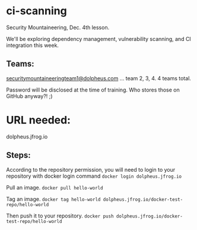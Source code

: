 # ci-scanning

Security Mountaineering, Dec. 4th lesson. 

We'll be exploring dependency management, vulnerability scanning, and CI integration this week. 


## Teams: 
securitymountaineeringteam1@dolpheus.com
     ...  team 2, 3, 4. 4 teams total.

Password will be disclosed at the time of training. Who stores those on GitHub anyway?! ;) 

# URL needed: 
dolpheus.jfrog.io

## Steps: 

According to the repository permission, you will need to login to your repository with docker login command
`docker login dolpheus.jfrog.io`

Pull an image.
`docker pull hello-world`

Tag an image.
`docker tag hello-world dolpheus.jfrog.io/docker-test-repo/hello-world`

Then push it to your repository.
`docker push dolpheus.jfrog.io/docker-test-repo/hello-world`
